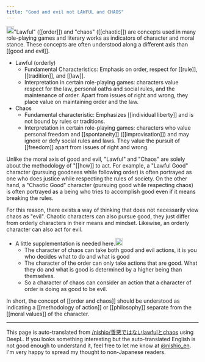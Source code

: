 ```yaml
---
title: "Good and evil not LAWFUL and CHAOS"
---
```


<img src='https://scrapbox.io/api/pages/nishio-en/gpt/icon' alt='gpt.icon' height="19.5"/>"Lawful" ([[order]]) and "chaos" ([[chaotic]]) are concepts used in many role-playing games and literary works as indicators of character and moral stance. These concepts are often understood along a different axis than [[good and evil]].

- Lawful (orderly)
    - Fundamental Characteristics: Emphasis on order, respect for [[rule]], [[tradition]], and [[law]].
    - Interpretation in certain role-playing games: characters value respect for the law, personal oaths and social rules, and the maintenance of order. Apart from issues of right and wrong, they place value on maintaining order and the law.
- Chaos
    - Fundamental characteristic: Emphasizes [[individual liberty]] and is not bound by rules or traditions.
    - Interpretation in certain role-playing games: characters who value personal freedom and [[spontaneity]] ([[improvisation]]) and may ignore or defy social rules and laws. They value the pursuit of [[freedom]] apart from issues of right and wrong.

Unlike the moral axis of good and evil, "Lawful" and "Chaos" are solely about the methodology of "[[how]] to act. For example, a "Lawful Good" character (pursuing goodness while following order) is often portrayed as one who does justice while respecting the rules of society. On the other hand, a "Chaotic Good" character (pursuing good while respecting chaos) is often portrayed as a being who tries to accomplish good even if it means breaking the rules.

For this reason, there exists a way of thinking that does not necessarily view chaos as "evil". Chaotic characters can also pursue good, they just differ from orderly characters in their means and mindset. Likewise, an orderly character can also act for evil.
- A little supplementation is needed here.<img src='https://scrapbox.io/api/pages/nishio-en/nishio/icon' alt='nishio.icon' height="19.5"/>
    - The character of chaos can take both good and evil actions, it is you who decides what to do and what is good
    - The character of the order can only take actions that are good. What they do and what is good is determined by a higher being than themselves.
    - So a character of chaos can consider an action that a character of order is doing as good to be evil.

In short, the concept of [[order and chaos]] should be understood as indicating a [[methodology of action]] or [[philosophy]] separate from the [[moral values]] of the character.

---
This page is auto-translated from [/nishio/善悪ではないlawfulとchaos](https://scrapbox.io/nishio/善悪ではないlawfulとchaos) using DeepL. If you looks something interesting but the auto-translated English is not good enough to understand it, feel free to let me know at [@nishio_en](https://twitter.com/nishio_en). I'm very happy to spread my thought to non-Japanese readers.
